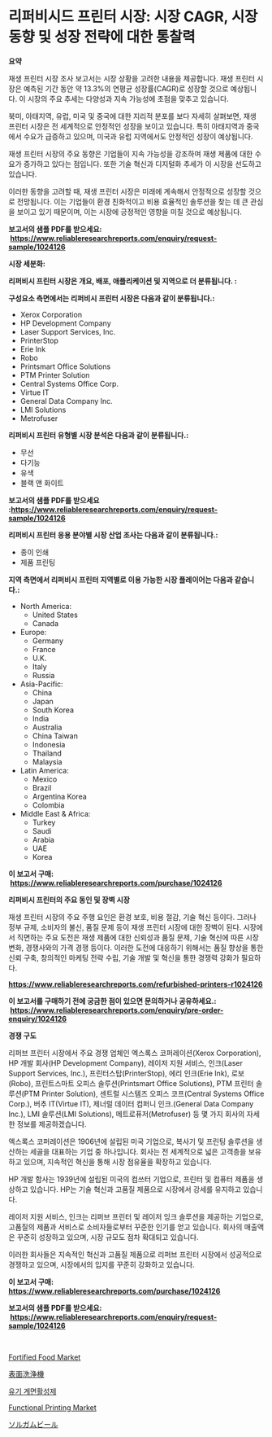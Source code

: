 <p><h1>리퍼비시드 프린터 시장: 시장 CAGR, 시장 동향 및 성장 전략에 대한 통찰력</h1></p><p><strong>요약</strong></p>
<p><p>재생 프린터 시장 조사 보고서는 시장 상황을 고려한 내용을 제공합니다. 재생 프린터 시장은 예측된 기간 동안 약 13.3%의 연평균 성장률(CAGR)로 성장할 것으로 예상됩니다. 이 시장의 주요 추세는 다양성과 지속 가능성에 초점을 맞추고 있습니다.</p><p>북미, 아태지역, 유럽, 미국 및 중국에 대한 지리적 분포를 보다 자세히 살펴보면, 재생 프린터 시장은 전 세계적으로 안정적인 성장을 보이고 있습니다. 특히 아태지역과 중국에서 수요가 급증하고 있으며, 미국과 유럽 지역에서도 안정적인 성장이 예상됩니다.</p><p>재생 프린터 시장의 주요 동향은 기업들이 지속 가능성을 강조하며 재생 제품에 대한 수요가 증가하고 있다는 점입니다. 또한 기술 혁신과 디지털화 추세가 이 시장을 선도하고 있습니다.</p><p>이러한 동향을 고려할 때, 재생 프린터 시장은 미래에 계속해서 안정적으로 성장할 것으로 전망됩니다. 이는 기업들이 환경 친화적이고 비용 효율적인 솔루션을 찾는 데 큰 관심을 보이고 있기 때문이며, 이는 시장에 긍정적인 영향을 미칠 것으로 예상됩니다.</p></p>
<p><strong>보고서의 샘플 PDF를 받으세요: &nbsp;<a href="https://www.reliableresearchreports.com/enquiry/request-sample/1024126">https://www.reliableresearchreports.com/enquiry/request-sample/1024126</a></strong></p>
<p><strong>시장 세분화:</strong></p>
<p><strong> 리퍼비시 프린터 시장은 개요, 배포, 애플리케이션 및 지역으로 더 분류됩니다. :</strong></p>
<p><strong>구성요소 측면에서는 리퍼비시 프린터 시장은 다음과 같이 분류됩니다.:</strong></p>
<p><ul><li>Xerox Corporation</li><li>HP Development Company</li><li>Laser Support Services, Inc.</li><li>PrinterStop</li><li>Erie Ink</li><li>Robo</li><li>Printsmart Office Solutions</li><li>PTM Printer Solution</li><li>Central Systems Office Corp.</li><li>Virtue IT</li><li>General Data Company Inc.</li><li>LMI Solutions</li><li>Metrofuser</li></ul></p>
<p><strong> 리퍼비시 프린터 유형별 시장 분석은 다음과 같이 분류됩니다.:</strong></p>
<p><ul><li>무선</li><li>다기능</li><li>유색</li><li>블랙 앤 화이트</li></ul></p>
<p><strong>보고서의 샘플 PDF를 받으세요 :<a href="https://www.reliableresearchreports.com/enquiry/request-sample/1024126">https://www.reliableresearchreports.com/enquiry/request-sample/1024126</a></strong></p>
<p><strong> 리퍼비시 프린터 응용 분야별 시장 산업 조사는 다음과 같이 분류됩니다.:</strong></p>
<p><ul><li>종이 인쇄</li><li>제품 프린팅</li></ul></p>
<p><strong>지역 측면에서 리퍼비시 프린터 지역별로 이용 가능한 시장 플레이어는 다음과 같습니다.:</strong></p>
<p><ul>
    <li>
        North America:
        <ul>
            <li>United States</li>
            <li>Canada</li>
        </ul>
    </li>
    <li>
        Europe:
        <ul>
            <li>Germany</li>
            <li>France</li>
            <li>U.K.</li>
            <li>Italy</li>
            <li>Russia</li>
        </ul>
    </li>
    <li>
        Asia-Pacific:
        <ul>
            <li>China</li>
            <li>Japan</li>
            <li>South Korea</li>
            <li>India</li>
            <li>Australia</li>
            <li>China Taiwan</li>
            <li>Indonesia</li>
            <li>Thailand</li>
            <li>Malaysia</li>
        </ul>
    </li>
    <li>
        Latin America:
        <ul>
            <li>Mexico</li>
            <li>Brazil</li>
            <li>Argentina Korea</li>
            <li>Colombia</li>
        </ul>
    </li>
    <li>
        Middle East & Africa:
        <ul>
            <li>Turkey</li>
            <li>Saudi</li>
            <li>Arabia</li>
            <li>UAE</li>
            <li>Korea</li>
        </ul>
    </li>
    </ul></p>
<p><strong>이 보고서 구매: &nbsp;<a href="https://www.reliableresearchreports.com/purchase/1024126">https://www.reliableresearchreports.com/purchase/1024126</a></strong></p>
<p><strong>리퍼비시 프린터의 주요 동인 및 장벽 시장</strong></p>
<p><p>재생 프린터 시장의 주요 주행 요인은 환경 보호, 비용 절감, 기술 혁신 등이다. 그러나 정부 규제, 소비자의 불신, 품질 문제 등이 재생 프린터 시장에 대한 장벽이 된다. 시장에서 직면하는 주요 도전은 재생 제품에 대한 신뢰성과 품질 문제, 기술 혁신에 따른 시장 변화, 경쟁사와의 가격 경쟁 등이다. 이러한 도전에 대응하기 위해서는 품질 향상을 통한 신뢰 구축, 창의적인 마케팅 전략 수립, 기술 개발 및 혁신을 통한 경쟁력 강화가 필요하다.</p></p>
<p><strong><a href="https://www.reliableresearchreports.com/refurbished-printers-r1024126">https://www.reliableresearchreports.com/refurbished-printers-r1024126</a></strong></p>
<p><strong>이 보고서를 구매하기 전에 궁금한 점이 있으면 문의하거나 공유하세요.: &nbsp;<a href="https://www.reliableresearchreports.com/enquiry/pre-order-enquiry/1024126">https://www.reliableresearchreports.com/enquiry/pre-order-enquiry/1024126</a></strong></p>
<p><strong>경쟁 구도</strong></p>
<p><p>리퍼브 프린터 시장에서 주요 경쟁 업체인 엑스록스 코퍼레이션(Xerox Corporation), HP 개발 회사(HP Development Company), 레이저 지원 서비스, 인크(Laser Support Services, Inc.), 프린터스탑(PrinterStop), 에리 인크(Erie Ink), 로보(Robo), 프린트스마트 오피스 솔루션(Printsmart Office Solutions), PTM 프린터 솔루션(PTM Printer Solution), 센트럴 시스템즈 오피스 코프(Central Systems Office Corp.), 버추 IT(Virtue IT), 제너럴 데이터 컴퍼니 인크.(General Data Company Inc.), LMI 솔루션(LMI Solutions), 메트로퓨저(Metrofuser) 등 몇 가지 회사의 자세한 정보를 제공하겠습니다.</p><p>엑스록스 코퍼레이션은 1906년에 설립된 미국 기업으로, 복사기 및 프린팅 솔루션을 생산하는 세골을 대표하는 기업 중 하나입니다. 회사는 전 세계적으로 넓은 고객층을 보유하고 있으며, 지속적인 혁신을 통해 시장 점유율을 확장하고 있습니다.</p><p>HP 개발 함사는 1939년에 설립된 미국의 컴쓰터 기업으로, 프린터 및 컴퓨터 제품을 생상하고 있습니다. HP는 기술 혁신과 고품질 제품으로 시장에서 강세를 유지하고 있습니다.</p><p>레이저 지원 서비스, 인크는 리퍼브 프린터 및 레이저 잉크 솔루션을 제공하는 기업으로, 고품질의 제품과 서비스로 소비자들로부터 꾸준한 인기를 얻고 있습니다. 회사의 매출액은 꾸준히 성장하고 있으며, 시장 규모도 점차 확대되고 있습니다.</p><p>이러한 회사들은 지속적인 혁신과 고품질 제품으로 리퍼브 프린터 시장에서 성공적으로 경쟁하고 있으며, 시장에서의 입지를 꾸준히 강화하고 있습니다.</p></p>
<p><strong>이 보고서 구매: &nbsp; <a href="https://www.reliableresearchreports.com/purchase/1024126">https://www.reliableresearchreports.com/purchase/1024126</a></strong></p>
<p><strong>보고서의 샘플 PDF를 받으세요: &nbsp;<a href="https://www.reliableresearchreports.com/enquiry/request-sample/1024126">https://www.reliableresearchreports.com/enquiry/request-sample/1024126</a></strong><strong></strong></p>
<p>&nbsp;</p>
<p><p><a href="https://github.com/seekum/Market-Research-Report-List-2/blob/main/fortified-food-market.md">Fortified Food Market</a></p><p><a href="https://medium.com/@addyserr7687/%E8%A1%A8%E9%9D%A2%E6%B8%85%E6%8E%83%E6%A9%9F%E5%B8%82%E5%A0%B4%E5%88%86%E6%9E%90-%E3%81%9D%E3%81%AEcagr-%E5%B8%82%E5%A0%B4%E3%82%BB%E3%82%B0%E3%83%A1%E3%83%B3%E3%83%86%E3%83%BC%E3%82%B7%E3%83%A7%E3%83%B3-%E3%81%8A%E3%82%88%E3%81%B3%E3%82%B0%E3%83%AD%E3%83%BC%E3%83%90%E3%83%AB%E7%94%A3%E6%A5%AD%E6%A6%82%E8%A6%81-00e0c611d2e3">表面洗浄機</a></p><p><a href="https://github.com/JonHarrtis67676y/Market-Research-Report-List-1/blob/main/649697723746.md">유기 계면활성제</a></p><p><a href="https://github.com/nancykennedykellievqfqt2/Market-Research-Report-List-2/blob/main/functional-printing-market.md">Functional Printing Market</a></p><p><a href="https://medium.com/@krishnajlhre/%E3%82%BD%E3%83%AB%E3%82%AC%E3%83%A0%E3%83%93%E3%83%BC%E3%83%AB%E5%B8%82%E5%A0%B4%E3%81%AE%E8%AA%BF%E6%9F%BB%E3%83%AC%E3%83%9D%E3%83%BC%E3%83%88-%E3%81%9D%E3%81%AE%E6%AD%B4%E5%8F%B2%E3%81%8A%E3%82%88%E3%81%B32031%E5%B9%B4%E3%81%BE%E3%81%A7%E3%81%AE%E4%BA%88%E6%B8%AC-ed18fbfcb1c2">ソルガムビール</a></p></p>